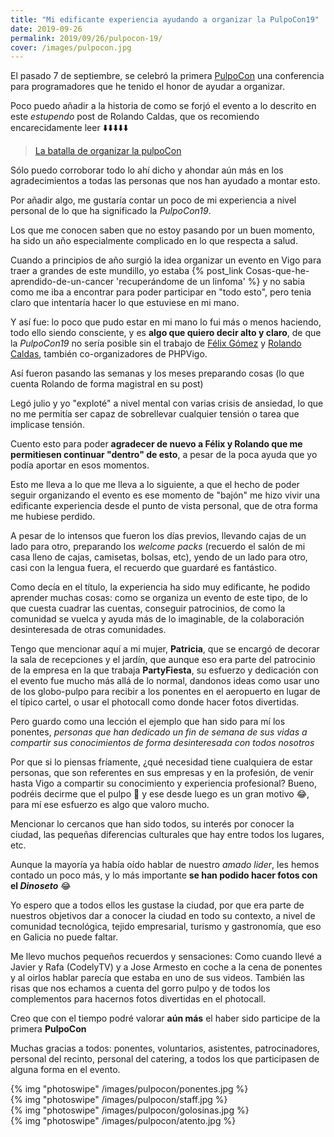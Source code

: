 ```yaml
---
title: "Mi edificante experiencia ayudando a organizar la PulpoCon19"
date: 2019-09-26
permalink: 2019/09/26/pulpocon-19/
cover: /images/pulpocon.jpg
---
```


El pasado 7 de septiembre, se celebró la primera [PulpoCon](https://2019.pulpocon.es) una conferencia para programadores que he tenido el honor de ayudar a organizar.

Poco puedo añadir a la historia de como se forjó el evento a lo descrito en este *estupendo* post de Rolando Caldas, que os recomiendo encarecidamente leer ⬇️⬇️⬇️⬇️⬇️

> [La batalla de organizar la pulpoCon](https://www.linkedin.com/pulse/la-batalla-de-organizar-pulpocon-rolando-caldas-s%C3%A1nchez/)

Sólo puedo corroborar todo lo ahí dicho y ahondar aún más en los agradecimientos a todas las personas que nos han ayudado a montar esto.

Por añadir algo, me gustaría contar un poco de mi experiencia a nivel personal de lo que ha significado la *PulpoCon19*.

Los que me conocen saben que no estoy pasando por un buen momento, ha sido un año especialmente complicado en lo que respecta a salud.

Cuando a principios de año surgió la idea organizar un evento en Vigo para traer a grandes de este mundillo, yo estaba {% post_link Cosas-que-he-aprendido-de-un-cancer 'recuperándome de un linfoma' %} y no sabia como me iba a encontrar para poder participar en "todo esto", pero tenia claro que intentaría hacer lo que estuviese en mi mano.

Y así fue: lo poco que pudo estar en mi mano lo fui más o menos haciendo, todo ello siendo consciente, y es **algo que quiero decir alto y claro**, de que la *PulpoCon19* no sería posible sin el trabajo de [Félix Gómez](https://twitter.com/felixgomezlopez) y [Rolando Caldas](https://twitter.com/rolando_caldas?lang=es), también co-organizadores de PHPVigo.

Así fueron pasando las semanas y los meses preparando cosas (lo que cuenta Rolando de forma magistral en su post)

Legó julio y yo "exploté" a nivel mental con varias crisis de ansiedad, lo que no me permitía ser capaz de sobrellevar cualquier tensión o tarea que implicase tensión.

Cuento esto para poder **agradecer de nuevo a Félix y Rolando que me permitiesen continuar "dentro" de esto**, a pesar de la poca ayuda que yo podía aportar en esos momentos.

Esto me lleva a lo que me lleva a lo siguiente, a que el hecho de poder seguir organizando el evento es ese momento de "bajón" me hizo vivir una edificante experiencia desde el punto de vista personal, que de otra forma me hubiese perdido.

A pesar de lo intensos que fueron los días previos, llevando cajas de un lado para otro, preparando los _welcome packs_ (recuerdo el salón de mi casa lleno de cajas, camisetas, bolsas, etc), yendo de un lado para otro, casi con la lengua fuera, el recuerdo que guardaré es fantástico.

Como decía en el título, la experiencia ha sido muy edificante, he podido aprender muchas cosas: como se organiza un evento de este tipo, de lo que cuesta cuadrar las cuentas, conseguir patrocinios, de como la comunidad se vuelca y ayuda más de lo imaginable, de la colaboración desinteresada de otras comunidades.

Tengo que mencionar aquí a mi mujer, **Patricia**, que se encargó de decorar la sala de recepciones y el jardín, que aunque eso era parte del patrocinio de la empresa en la que trabaja **PartyFiesta**, su esfuerzo y dedicación con el evento fue mucho más allá de lo normal, dandonos ideas como usar uno de los globo-pulpo para recibir a los ponentes en el aeropuerto en lugar de el típico cartel, o usar el photocall como donde hacer fotos divertidas. 

Pero guardo como una lección el ejemplo que han sido para mí los ponentes, *personas que han dedicado un fin de semana de sus vidas a compartir sus conocimientos de forma desinteresada con todos nosotros*

Por que si lo piensas fríamente, ¿qué necesidad tiene cualquiera de estar personas, que son referentes en sus empresas y en la profesión, de venir hasta Vigo a compartir su conocimiento y experiencia profesional? Bueno, podréis decirme que el pulpo :octopus: y ese desde luego es un gran motivo :joy:, para mí ese esfuerzo es algo que valoro mucho.

Mencionar lo cercanos que han sido todos, su interés por conocer la ciudad, las pequeñas diferencias culturales que hay entre todos los lugares, etc.

Aunque la mayoría ya había oído hablar de nuestro _amado lider_, les hemos contado un poco más, y lo más importante **se han podido hacer fotos con el _Dinoseto_** :joy:

Yo espero que a todos ellos les gustase la ciudad, por que era parte de nuestros objetivos dar a conocer la ciudad en todo su contexto, a nivel de comunidad tecnológica, tejido empresarial, turismo y gastronomía, que eso en Galicia no puede faltar.

Me llevo muchos pequeños recuerdos y sensaciones: Como cuando llevé a Javier y Rafa (CodelyTV) y a Jose Armesto en coche a la cena de ponentes y al oirlos hablar parecía que estaba en uno de sus videos. También las risas que nos echamos a cuenta del gorro pulpo y de todos los complementos para hacernos fotos divertidas en el photocall.

Creo que con el tiempo podré valorar **aún más** el haber sido participe de la primera **PulpoCon**

Muchas gracias a todos: ponentes, voluntarios, asistentes, patrocinadores, personal del recinto, personal del catering, a todos los que participasen de alguna forma en el evento.

<div class="left-50">
  {% img "photoswipe" /images/pulpocon/ponentes.jpg %}
</div>

<div class="left-50">
  {% img "photoswipe" /images/pulpocon/staff.jpg %}
</div>

<div class="left-50">
  {% img "photoswipe" /images/pulpocon/golosinas.jpg %}
</div>

<div class="left-50">
  {% img "photoswipe" /images/pulpocon/atento.jpg %}
</div>
<div class="clearfix"></div>








  
 





